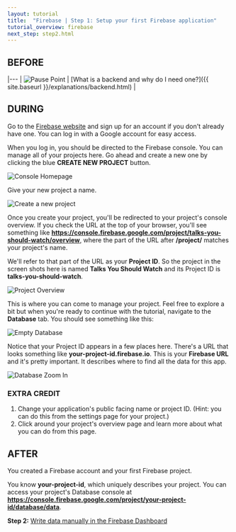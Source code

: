 ```yaml
---
layout: tutorial
title:  "Firebase | Step 1: Setup your first Firebase application"
tutorial_overview: firebase
next_step: step2.html
---
```


## BEFORE

|---
| ![Pause Point]({{site.baseurl}}/assets/firebase/pause_point.png) | [What is a backend and why do I need one?]({{ site.baseurl }}/explanations/backend.html) |

## DURING

Go to the [Firebase website](https://firebase.google.com/) and sign up for an account if you don't already have one. You can log in with a Google account for easy access.

When you log in, you should be directed to the Firebase console. You can manage all of your projects here. Go ahead and create a new one by clicking the blue **CREATE NEW PROJECT** button.

![Console Homepage]({{site.baseurl}}/assets/firebase/screenshot_new_account.png)

Give your new project a name.

![Create a new project]({{site.baseurl}}/assets/firebase/screenshot_create_project.png)

Once you create your project, you'll be redirected to your project's console overview. If you check the URL at the top of your browser, you'll see something like __https://console.firebase.google.com/project/talks-you-should-watch/overview__, where the part of the URL after **/project/** matches your project's name.

We'll refer to that part of the URL as your **Project ID**. So the project in the screen shots here is named **Talks You Should Watch** and its Project ID is **talks-you-should-watch**.

![Project Overview]({{site.baseurl}}/assets/firebase/screenshot_project_overview.png)

This is where you can come to manage your project. Feel free to explore a bit but when you're ready to continue with the tutorial, navigate to the **Database** tab. You should see something like this:

![Empty Database]({{site.baseurl}}/assets/firebase/screenshot_database.png)

Notice that your Project ID appears in a few places here. There's a URL that looks something like **your-project-id.firebase.io**. This is your **Firebase URL** and it's pretty important. It describes where to find all the data for this app.

![Database Zoom In]({{site.baseurl}}/assets/firebase/screenshot_database_zoom.png)

### EXTRA CREDIT

1. Change your application's public facing name or project ID. (Hint: you can do this from the settings page for your project.)
2. Click around your project's overview page and learn more about what you can do from this page.

## AFTER

You created a Firebase account and your first Firebase project.

You know **your-project-id**, which uniquely describes your project. You can access your project's Database console at __https://console.firebase.google.com/project/your-project-id/database/data__.

**Step 2:** [Write data manually in the Firebase Dashboard](step2.html)